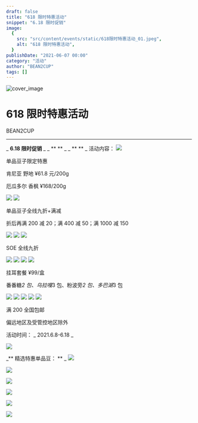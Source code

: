 ```yaml
---
draft: false
title: "618 限时特惠活动"
snippet: "6.18 限时促销"
image:
  {
    src: "src/content/events/static/618限时特惠活动_01.jpeg",
    alt: "618 限时特惠活动",
  }
publishDate: "2021-06-07 00:00"
category: "活动"
author: "BEAN2CUP"
tags: []
---
```


![cover_image](./static/618限时特惠活动_01.jpeg)

# 618 限时特惠活动

BEAN2CUP

---

_ **6.18 限时促销** _ _ \*\* \*\* _ _ \*\* \*\* _
活动内容：
![](./static/618限时特惠活动_02.png)

单品豆子限定特惠

肯尼亚 野地 ¥61.8 元/200g

厄瓜多尔 香枫 ¥168/200g

![](./static/618限时特惠活动_02.png)
![](./static/618限时特惠活动_02.png)

单品豆子全线九折+满减

折后再满 200 减 20；满 400 减 50；满 1000 减 150

![](./static/618限时特惠活动_02.png)
![](./static/618限时特惠活动_02.png)
![](./static/618限时特惠活动_02.png)

SOE 全线九折

![](./static/618限时特惠活动_02.png)
![](./static/618限时特惠活动_02.png)
![](./static/618限时特惠活动_02.png)
![](./static/618限时特惠活动_02.png)

挂耳套餐 ¥99/盒

番番糖*2 包、乌拉嘎*3 包、粉波旁*2 包、多巴湖*3 包

![](./static/618限时特惠活动_02.png)
![](./static/618限时特惠活动_02.png)
![](./static/618限时特惠活动_02.png)
![](./static/618限时特惠活动_02.png)
![](./static/618限时特惠活动_02.png)

满 200 全国包邮

偏远地区及受管控地区除外

活动时间： _ 2021.6.8-6.18 _

![](./static/618限时特惠活动_03.jpeg)

_** 精选特惠单品豆： ** _
![](./static/618限时特惠活动_04.jpeg)

![](./static/618限时特惠活动_05.jpeg)

![](./static/618限时特惠活动_06.jpeg)

![](./static/618限时特惠活动_07.jpeg)

![](./static/618限时特惠活动_08.jpeg)

![](./static/618限时特惠活动_09.png)
